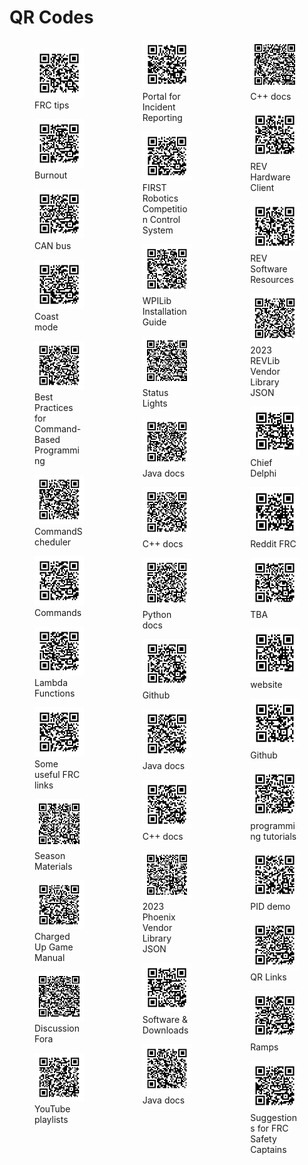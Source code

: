 # QR Codes
<div style="column-count: 3; clear: both;">
<figure><img style="width: 100%;" src="qr/qr-.png" /><figcaption>FRC tips</figcaption></figure>
<figure><img style="width: 100%;" src="qr/qr-burnout.png" /><figcaption>Burnout</figcaption></figure>
<figure><img style="width: 100%;" src="qr/qr-can-bus.png" /><figcaption>CAN bus</figcaption></figure>
<figure><img style="width: 100%;" src="qr/qr-coast-mode.png" /><figcaption>Coast mode</figcaption></figure>
<figure><img style="width: 100%;" src="qr/qr-commands-best-practices-html.png" /><figcaption>Best Practices for Command-Based Programming</figcaption></figure>
<figure><img style="width: 100%;" src="qr/qr-commands-commandscheduler-html.png" /><figcaption>CommandScheduler</figcaption></figure>
<figure><img style="width: 100%;" src="qr/qr-commands.png" /><figcaption>Commands</figcaption></figure>
<figure><img style="width: 100%;" src="qr/qr-commands-lambda-html.png" /><figcaption>Lambda Functions</figcaption></figure>
<figure><img style="width: 100%;" src="qr/qr-links.png" /><figcaption>Some useful FRC links</figcaption></figure>
<figure><img style="width: 100%;" src="qr/https-www-firstinspires-org-resource-library-frc-competition-manual-qa-system.png" /><figcaption>Season Materials</figcaption></figure>
<figure><img style="width: 100%;" src="qr/https-firstfrc-blob-core-windows-net-frc2023-manual-2023frcgamemanual-pdf.png" /><figcaption>Charged Up Game Manual</figcaption></figure>
<figure><img style="width: 100%;" src="qr/https-forums-firstinspires-org-forum-general-discussions-first-programs-first-robotics-competition.png" /><figcaption>Discussion Fora</figcaption></figure>
<figure><img style="width: 100%;" src="qr/https-www-youtube-com-firstroboticscompetition-playlists.png" /><figcaption>YouTube playlists</figcaption></figure>
<figure><img style="width: 100%;" src="qr/https-www-pavesuite-com-first-publicportal-homepage.png" /><figcaption>Portal for Incident Reporting</figcaption></figure>
<figure><img style="width: 100%;" src="qr/https-docs-wpilib-org-en-stable-index-html.png" /><figcaption>FIRST Robotics Competition Control System</figcaption></figure>
<figure><img style="width: 100%;" src="qr/https-docs-wpilib-org-en-stable-docs-zero-to-robot-step-2-wpilib-setup-html.png" /><figcaption>WPILib Installation Guide</figcaption></figure>
<figure><img style="width: 100%;" src="qr/https-docs-wpilib-org-en-stable-docs-hardware-hardware-basics-status-lights-ref-html.png" /><figcaption>Status Lights</figcaption></figure>
<figure><img style="width: 100%;" src="qr/https-github-wpilib-org-allwpilib-docs-release-java-index-html.png" /><figcaption>Java docs</figcaption></figure>
<figure><img style="width: 100%;" src="qr/https-github-wpilib-org-allwpilib-docs-release-cpp-index-html.png" /><figcaption>C++ docs</figcaption></figure>
<figure><img style="width: 100%;" src="qr/https-robotpy-readthedocs-io-projects-wpilib-en-stable-api-html.png" /><figcaption>Python docs</figcaption></figure>
<figure><img style="width: 100%;" src="qr/https-github-com-wpilibsuite-allwpilib.png" /><figcaption>Github</figcaption></figure>
<figure><img style="width: 100%;" src="qr/https-api-ctr-electronics-com-phoenix-release-java.png" /><figcaption>Java docs</figcaption></figure>
<figure><img style="width: 100%;" src="qr/https-api-ctr-electronics-com-phoenix-release-cpp.png" /><figcaption>C++ docs</figcaption></figure>
<figure><img style="width: 100%;" src="qr/https-maven-ctr-electronics-com-release-com-ctre-phoenix-phoenix5-frc2023-latest-json.png" /><figcaption>2023 Phoenix Vendor Library JSON</figcaption></figure>
<figure><img style="width: 100%;" src="qr/https-store-ctr-electronics-com-software.png" /><figcaption>Software & Downloads</figcaption></figure>
<figure><img style="width: 100%;" src="qr/https-codedocs-revrobotics-com-java-com-revrobotics-package-summary-html.png" /><figcaption>Java docs</figcaption></figure>
<figure><img style="width: 100%;" src="qr/https-docs-revrobotics-com-sparkmax-software-resources-spark-max-api-information-c-api.png" /><figcaption>C++ docs</figcaption></figure>
<figure><img style="width: 100%;" src="qr/https-docs-revrobotics-com-rev-hardware-client.png" /><figcaption>REV Hardware Client</figcaption></figure>
<figure><img style="width: 100%;" src="qr/https-www-revrobotics-com-software.png" /><figcaption>REV Software Resources</figcaption></figure>
<figure><img style="width: 100%;" src="qr/https-software-metadata-revrobotics-com-revlib-2023-json.png" /><figcaption>2023 REVLib Vendor Library JSON</figcaption></figure>
<figure><img style="width: 100%;" src="qr/https-www-chiefdelphi-com.png" /><figcaption>Chief Delphi</figcaption></figure>
<figure><img style="width: 100%;" src="qr/https-www-reddit-com-r-frc.png" /><figcaption>Reddit FRC</figcaption></figure>
<figure><img style="width: 100%;" src="qr/https-www-thebluealliance-com-team-2102.png" /><figcaption>TBA</figcaption></figure>
<figure><img style="width: 100%;" src="qr/https-www-team2102-org.png" /><figcaption>website</figcaption></figure>
<figure><img style="width: 100%;" src="qr/https-github-com-paradox2102.png" /><figcaption>Github</figcaption></figure>
<figure><img style="width: 100%;" src="qr/http-programming-team2102-org.png" /><figcaption>programming tutorials</figcaption></figure>
<figure><img style="width: 100%;" src="qr/https-github-com-paradox2102-pid-demo2.png" /><figcaption>PID demo</figcaption></figure>
<figure><img style="width: 100%;" src="qr/qr-links-qr-html.png" /><figcaption>QR Links</figcaption></figure>
<figure><img style="width: 100%;" src="qr/qr-ramps.png" /><figcaption>Ramps</figcaption></figure>
<figure><img style="width: 100%;" src="qr/qr-safety.png" /><figcaption>Suggestions for FRC Safety Captains</figcaption></figure>
</div>
